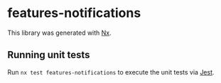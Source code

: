 # features-notifications

This library was generated with [Nx](https://nx.dev).

## Running unit tests

Run `nx test features-notifications` to execute the unit tests via [Jest](https://jestjs.io).
